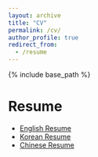 ```yaml
---
layout: archive
title: "CV"
permalink: /cv/
author_profile: true
redirect_from:
  - /resume
---
```


{% include base_path %}

<!-- 
Education
======
* B.S. in Mechanical Engineering, Ulsan National Institute of Science and Technology (UNIST), 2013
* M.E. in Vehicle Engineering, Tsinghua University, 2021
  
Skills
======
* Programming
  * C++
  * Python
  * SQL
  * Java
* Language
  * Korean  - Native
  * English - Advanced
  * Chinese - Advanced
* Specialty
  * Linear Control, Nonlinear Control, and Optimal Control
  * Reinforcement Learning, Deep Learning, and Machine Learning

Publications
======
  <ul>{% for post in site.publications %}
    {% include archive-single-cv.html %}
  {% endfor %}</ul>
  
Talks
======
  <ul>{% for post in site.talks %}
    {% include archive-single-talk-cv.html %}
  {% endfor %}</ul>
  
Teaching
======
  <ul>{% for post in site.teaching %}
    {% include archive-single-cv.html %}
  {% endfor %}</ul>

 -->
 
Resume
======
* [English Resume](https://rlsotlr01.github.io/files/Resume_eng.pdf)
* [Korean Resume](https://rlsotlr01.github.io/files/Resume_kor.pdf)
* [Chinese Resume](https://rlsotlr01.github.io/files/Resume_chn.pdf)
